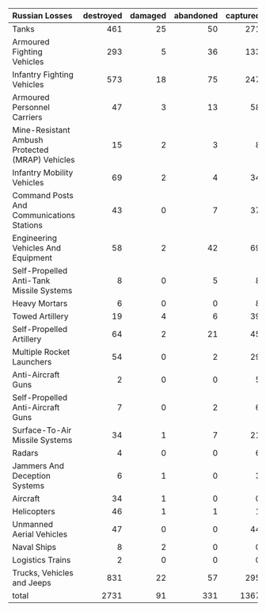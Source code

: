 | Russian Losses                                   |   destroyed |   damaged |   abandoned |   captured |   total |
|:-------------------------------------------------|------------:|----------:|------------:|-----------:|--------:|
| Tanks                                            |         461 |        25 |          50 |        271 |     807 |
| Armoured Fighting Vehicles                       |         293 |         5 |          36 |        133 |     467 |
| Infantry Fighting Vehicles                       |         573 |        18 |          75 |        247 |     913 |
| Armoured Personnel Carriers                      |          47 |         3 |          13 |         58 |     121 |
| Mine-Resistant Ambush Protected  (MRAP) Vehicles |          15 |         2 |           3 |          8 |      28 |
| Infantry Mobility Vehicles                       |          69 |         2 |           4 |         34 |     109 |
| Command Posts And Communications Stations        |          43 |         0 |           7 |         37 |      87 |
| Engineering Vehicles And Equipment               |          58 |         2 |          42 |         69 |     171 |
| Self-Propelled Anti-Tank Missile Systems         |           8 |         0 |           5 |          8 |      21 |
| Heavy Mortars                                    |           6 |         0 |           0 |          8 |      14 |
| Towed Artillery                                  |          19 |         4 |           6 |         39 |      68 |
| Self-Propelled Artillery                         |          64 |         2 |          21 |         45 |     132 |
| Multiple Rocket Launchers                        |          54 |         0 |           2 |         29 |      85 |
| Anti-Aircraft Guns                               |           2 |         0 |           0 |          5 |       7 |
| Self-Propelled Anti-Aircraft Guns                |           7 |         0 |           2 |          6 |      15 |
| Surface-To-Air Missile Systems                   |          34 |         1 |           7 |         21 |      63 |
| Radars                                           |           4 |         0 |           0 |          6 |      10 |
| Jammers And Deception Systems                    |           6 |         1 |           0 |          3 |      10 |
| Aircraft                                         |          34 |         1 |           0 |          0 |      35 |
| Helicopters                                      |          46 |         1 |           1 |          1 |      49 |
| Unmanned Aerial Vehicles                         |          47 |         0 |           0 |         44 |      91 |
| Naval Ships                                      |           8 |         2 |           0 |          0 |      10 |
| Logistics Trains                                 |           2 |         0 |           0 |          0 |       2 |
| Trucks, Vehicles and Jeeps                       |         831 |        22 |          57 |        295 |    1205 |
| total                                            |        2731 |        91 |         331 |       1367 |    4520 |